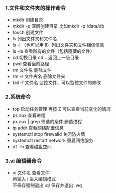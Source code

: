 ### 1.文件和文件夹的操作命令

- mkdir 创建目录
- mkdir -p 深层创建目录 比如mkdir -p /data/db
- touch 创建文件
- ls 列出文件夹和文件名
- ls -l （也可以用 ll）列出文件夹和文件相信信息
- ls -la 查看所有的文件（包括隐藏的文件）
- cd 切换目录 cd .. 返回上一级目录
- pwd 查看当前路径
- rm 文件名 删除文件
- rm -r 文件夹名 删除文件夹
- tail -f 文件名  监控文件，可以监控文件的修改

### 2.系统命令

- top 启动任务管理 再按 Z 可以查看当前变化的情况
- ps aux 查看进程
- px aux | grep 筛选的条件 删选进程
- ip addr 查看网络配置信息
- systemctl stop firewalld 关闭防火墙
- systemctl restart network 重启网络服务
- df -lh 查看磁盘空间

### 3.vi 编辑器命令

- vi 文件名 查看文件  
  再输入 i 进入编辑模式  
  不保存强制退出 :q!
  保存并退出 :wq
